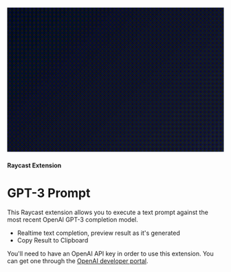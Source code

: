 ![](assets/output-demo.gif)

#### Raycast Extension
# GPT-3 Prompt

This Raycast extension allows you to execute a text prompt against the most recent OpenAI GPT-3 completion model.

* Realtime text completion, preview result as it's generated
* Copy Result to Clipboard

You'll need to have an OpenAI API key in order to use this extension. You can get one through the [OpenAI developer portal](https://beta.openai.com/docs/api-reference/authentication).